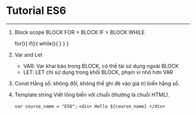 # Tutorial ES6
----------------------------------------------------
1. 	Block scope
    BLOCK FOR > BLOCK IF > BLOCK WHILE

    for(){ 
        if(){
            while(){
            }
        }
    }

2. 	Var and Let
	- VAR: Var khai báo trong BLOCK, có thể tái sử dụng ngoài BLOCK
	- LET: LET chỉ sử dụng trong khối BLOCK, phạm vi nhỏ hơn VAR

3. 	Const
	Hằng số: không đổi, không thể ghi đè vào giá trị biến hằng số.

4. 	Template string
	Viết lồng biến với chuỗi (thường là chuỗi HTML).

	`var course_name = "ES6";`
	``<div> Hello ${course_name} </div>``





